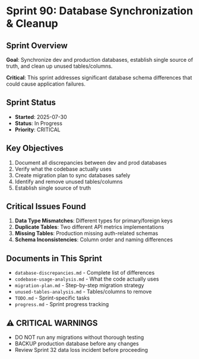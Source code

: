 # Sprint 90: Database Synchronization & Cleanup

## Sprint Overview
**Goal**: Synchronize dev and production databases, establish single source of truth, and clean up unused tables/columns.

**Critical**: This sprint addresses significant database schema differences that could cause application failures.

## Sprint Status
- **Started**: 2025-07-30
- **Status**: In Progress
- **Priority**: CRITICAL

## Key Objectives
1. Document all discrepancies between dev and prod databases
2. Verify what the codebase actually uses
3. Create migration plan to sync databases safely
4. Identify and remove unused tables/columns
5. Establish single source of truth

## Critical Issues Found
1. **Data Type Mismatches**: Different types for primary/foreign keys
2. **Duplicate Tables**: Two different API metrics implementations
3. **Missing Tables**: Production missing auth-related schemas
4. **Schema Inconsistencies**: Column order and naming differences

## Documents in This Sprint
- `database-discrepancies.md` - Complete list of differences
- `codebase-usage-analysis.md` - What the code actually uses
- `migration-plan.md` - Step-by-step migration strategy
- `unused-tables-analysis.md` - Tables/columns to remove
- `TODO.md` - Sprint-specific tasks
- `progress.md` - Sprint progress tracking

## ⚠️ CRITICAL WARNINGS
- DO NOT run any migrations without thorough testing
- BACKUP production database before any changes
- Review Sprint 32 data loss incident before proceeding